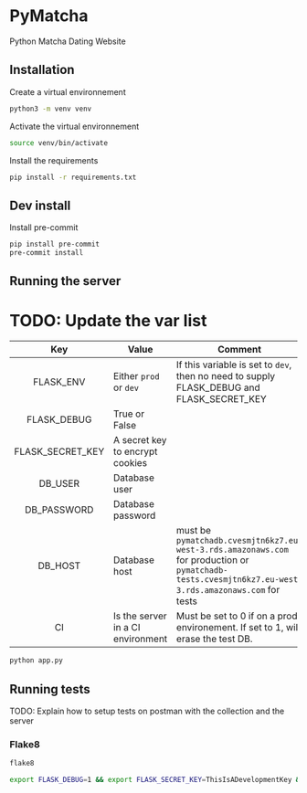 # PyMatcha
Python Matcha Dating Website

## Installation

Create a virtual environnement

```bash
python3 -m venv venv
```

Activate the virtual environnement

```bash
source venv/bin/activate
```

Install the requirements

```bash
pip install -r requirements.txt
```

## Dev install

Install pre-commit

```bash
pip install pre-commit
pre-commit install
```

## Running the server

# TODO: Update the var list

|        Key       | Value                             | Comment                                                                                                                                                 |
|:----------------:|-----------------------------------|---------------------------------------------------------------------------------------------------------------------------------------------------------|
| FLASK_ENV        | Either `prod` or `dev`            | If this variable is set to `dev`, then no need to supply FLASK_DEBUG and FLASK_SECRET_KEY                                                               |
| FLASK_DEBUG      | True or False                     |                                                                                                                                                         |
| FLASK_SECRET_KEY | A secret key to encrypt cookies   |                                                                                                                                                         |
| DB_USER          | Database user                     |                                                                                                                                                         |
| DB_PASSWORD      | Database password                 |                                                                                                                                                         |
| DB_HOST          | Database host                     | must be `pymatchadb.cvesmjtn6kz7.eu-west-3.rds.amazonaws.com`  for production or `pymatchadb-tests.cvesmjtn6kz7.eu-west-3.rds.amazonaws.com`  for tests |
| CI               | Is the server in a CI environment |  Must be set to 0 if on a prod environement. If set to 1, will erase the test DB.                                                                       |

```bash
python app.py
```


## Running tests

TODO: Explain how to setup tests on postman with the collection and the server

### Flake8

```bash
flake8
```

```bash
export FLASK_DEBUG=1 && export FLASK_SECRET_KEY=ThisIsADevelopmentKey && export DB_USER=pymatcharoot && export DB_PASSWORD=PASSWORD && export DB_HOST='pymatchadb-tests.cvesmjtn6kz7.eu-west-3.rds.amazonaws.com' && export CI=1 && python -m pytest
```